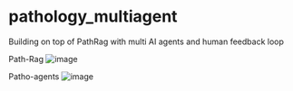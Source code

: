 # pathology_multiagent
Building on top of PathRag with multi AI agents and human feedback loop

Path-Rag
![image](https://github.com/user-attachments/assets/6be421ac-7502-4b9b-9ac1-4a05bac11f86)

Patho-agents
![image](https://github.com/user-attachments/assets/f807dd5a-0f24-4441-b17b-e0bd50ab0ac3)
